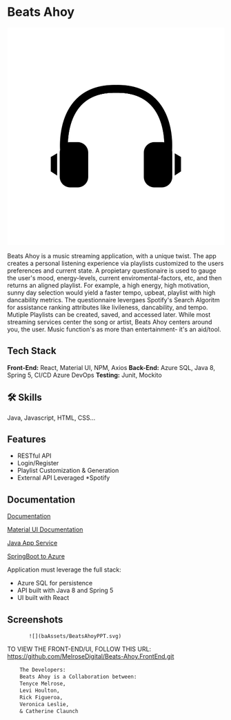 
# Beats Ahoy

![](baAssets/1.svg)

Beats Ahoy is a music streaming application, with a unique twist. The app creates a personal listening experience via playlists customized to the users preferences and current state. 
A propietary questionaire is used to gauge the user's mood, energy-levels, current enviromental-factors, etc, and then returns an aligned playlist. For example, a high energy, high motivation, sunny day selection would yield a faster tempo, upbeat, playlist with high dancability metrics. The questionnaire levergaes Spotify's Search Algoritm for assistance ranking attributes like livileness, 
dancability, and tempo. 
Mutiple Playlists can be created, saved, and accessed later. 
While most streaming services center the song or artist, Beats Ahoy centers around you, the user. Music function's as more than entertainment- it's an aid/tool.


## Tech Stack

**Front-End:** React, Material UI, NPM, Axios
**Back-End:** Azure SQL, Java 8, Spring 5, 
              CI/CD Azure DevOps
**Testing:** Junit, Mockito



## 🛠 Skills
Java, Javascript, HTML, CSS...




## Features

- RESTful API
- Login/Register
- Playlist Customization
  & Generation
- External API Leveraged
  *Spotify


## Documentation

[Documentation](https://linktodocumentation)

[Material UI Documentation](https://mui.com/material-ui/getting-started/overview/)

[Java App Service](https://docs.microsoft.com/en-us/azure/app-service/quickstart-java?pivots=platform-linux-development-environment-maven&tabs=javase)

[SpringBoot to Azure](https://dev.to/azure/the-easy-way-to-deploy-a-spring-boot-application-to-production-on-azure-2joi)


Application must leverage the full stack:

* Azure SQL for persistence
* API built with Java 8 and Spring 5
* UI built with React

## Screenshots

           ![](baAssets/BeatsAhoyPPT.svg)
           

  TO VIEW THE FRONT-END/UI, FOLLOW THIS URL:
https://github.com/MelroseDigital/Beats-Ahoy.FrontEnd.git


        The Developers: 
        Beats Ahoy is a Collaboration between: 
        Tenyce Melrose,
        Levi Houlton,
        Rick Figueroa,
        Veronica Leslie, 
        & Catherine Claunch
